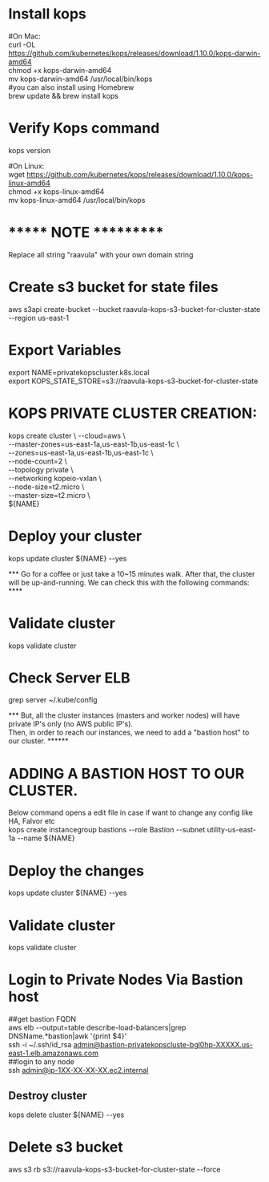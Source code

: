 # Install kops  
#On Mac:   
curl -OL https://github.com/kubernetes/kops/releases/download/1.10.0/kops-darwin-amd64   
chmod +x kops-darwin-amd64   
mv kops-darwin-amd64 /usr/local/bin/kops    
#you can also install using Homebrew    
brew update && brew install kops   

# Verify Kops command    
kops version     

#On Linux:   
wget https://github.com/kubernetes/kops/releases/download/1.10.0/kops-linux-amd64   
chmod +x kops-linux-amd64  
mv kops-linux-amd64 /usr/local/bin/kops   

# ***** NOTE *********   
Replace all string "raavula" with your own domain string   
 

# Create s3 bucket for state files   
aws s3api create-bucket --bucket raavula-kops-s3-bucket-for-cluster-state --region us-east-1

# Export Variables
export NAME=privatekopscluster.k8s.local   
export KOPS_STATE_STORE=s3://raavula-kops-s3-bucket-for-cluster-state    

# KOPS PRIVATE CLUSTER CREATION:    
kops create cluster \ 
--cloud=aws \  
--master-zones=us-east-1a,us-east-1b,us-east-1c \  
--zones=us-east-1a,us-east-1b,us-east-1c \  
--node-count=2 \  
--topology private \  
--networking kopeio-vxlan \  
--node-size=t2.micro \  
--master-size=t2.micro \  
${NAME}  


# Deploy your cluster    
kops update cluster ${NAME} --yes    

*** Go for a coffee or just take a 10~15 minutes walk. After that, the cluster will be up-and-running. We can check this with the following commands: ****   

# Validate cluster  
kops validate cluster  

# Check Server ELB   
grep server ~/.kube/config    


*** But, all the cluster instances (masters and worker nodes) will have private IP's only (no AWS public IP's).    
    Then, in order to reach our instances, we need to add a "bastion host" to our cluster.  ******    

# ADDING A BASTION HOST TO OUR CLUSTER.  
Below command opens a edit file in case if want to change any config like HA, Falvor etc    
kops create instancegroup bastions --role Bastion --subnet utility-us-east-1a --name ${NAME} 

# Deploy the changes   
kops update cluster ${NAME} --yes   

# Validate cluster   
kops validate cluster  

# Login to Private Nodes Via Bastion host   
##get bastion FQDN  
aws elb --output=table describe-load-balancers|grep DNSName.\*bastion|awk '{print $4}'   
ssh -i ~/.ssh/id_rsa admin@bastion-privatekopscluste-bgl0hp-XXXXX.us-east-1.elb.amazonaws.com     
##login to any node     
ssh admin@ip-1XX-XX-XX-XX.ec2.internal    

## Destroy cluster   
kops delete cluster ${NAME} --yes   

# Delete s3 bucket  
aws s3 rb s3://raavula-kops-s3-bucket-for-cluster-state --force   


